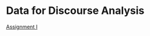 # Data for Discourse Analysis


[Assignment I](https://mybinder.org/v2/gh/marcus-dislab/Data-for-Discourse-Analysis/main?labpath=%2Ftree%2FAssignment%2520I%2F)
